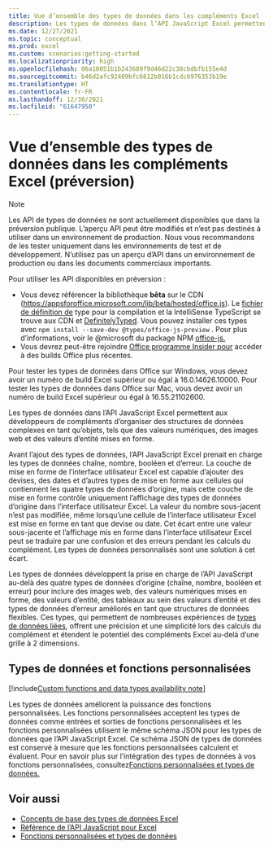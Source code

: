 ```yaml
---
title: Vue d’ensemble des types de données dans les compléments Excel
description: Les types de données dans l’API JavaScript Excel permettent aux développeurs de compléments Office de travailler avec des valeurs numériques, des images web, des valeurs d’entité, des tableaux mis en forme au sein des valeurs d’entité et des erreurs améliorées en tant que types de données.
ms.date: 12/27/2021
ms.topic: conceptual
ms.prod: excel
ms.custom: scenarios:getting-started
ms.localizationpriority: high
ms.openlocfilehash: 06a10051b1b243689f9d46d22c38cbdbfb155e4d
ms.sourcegitcommit: b46d2afc92409bfc6612b016b1cdc6976353b19e
ms.translationtype: HT
ms.contentlocale: fr-FR
ms.lasthandoff: 12/30/2021
ms.locfileid: "61647950"
---
```

# <a name="overview-of-data-types-in-excel-add-ins-preview"></a>Vue d’ensemble des types de données dans les compléments Excel (préversion)

> [!NOTE]
> Les API de types de données ne sont actuellement disponibles que dans la préversion publique. L’aperçu API peut être modifiés et n’est pas destinés à utiliser dans un environnement de production. Nous vous recommandons de les tester uniquement dans les environnements de test et de développement. N’utilisez pas un aperçu d’API dans un environnement de production ou dans les documents commerciaux importants.
>
> Pour utiliser les API disponibles en préversion :
>
> - Vous devez référencer la bibliothèque **bêta** sur le CDN (https://appsforoffice.microsoft.com/lib/beta/hosted/office.js). Le [fichier de définition de](https://appsforoffice.microsoft.com/lib/beta/hosted/office.d.ts) type pour la compilation et la IntelliSense TypeScript se trouve aux CDN et [DefinitelyTyped](https://raw.githubusercontent.com/DefinitelyTyped/DefinitelyTyped/master/types/office-js-preview/index.d.ts). Vous pouvez installer ces types avec `npm install --save-dev @types/office-js-preview` . Pour plus d’informations, voir le @microsoft du package NPM [office-js.](https://www.npmjs.com/package/@microsoft/office-js)
> - Vous devrez peut-être rejoindre [Office programme Insider pour](https://insider.office.com) accéder à des builds Office plus récentes.
>
> Pour tester les types de données dans Office sur Windows, vous devez avoir un numéro de build Excel supérieur ou égal à 16.0.14626.10000. Pour tester les types de données dans Office sur Mac, vous devez avoir un numéro de build Excel supérieur ou égal à 16.55.21102600.

Les types de données dans l’API JavaScript Excel permettent aux développeurs de compléments d’organiser des structures de données complexes en tant qu’objets, tels que des valeurs numériques, des images web et des valeurs d’entité mises en forme.

Avant l’ajout des types de données, l’API JavaScript Excel prenait en charge les types de données chaîne, nombre, booléen et d’erreur. La couche de mise en forme de l’interface utilisateur Excel est capable d’ajouter des devises, des dates et d’autres types de mise en forme aux cellules qui contiennent les quatre types de données d’origine, mais cette couche de mise en forme contrôle uniquement l’affichage des types de données d’origine dans l’interface utilisateur Excel. La valeur du nombre sous-jacent n’est pas modifiée, même lorsqu’une cellule de l’interface utilisateur Excel est mise en forme en tant que devise ou date. Cet écart entre une valeur sous-jacente et l’affichage mis en forme dans l’interface utilisateur Excel peut se traduire par une confusion et des erreurs pendant les calculs du complément. Les types de données personnalisés sont une solution à cet écart.

Les types de données développent la prise en charge de l’API JavaScript au-delà des quatre types de données d’origine (chaîne, nombre, booléen et erreur) pour inclure des images web, des valeurs numériques mises en forme, des valeurs d’entité, des tableaux au sein des valeurs d’entité et des types de données d’erreur améliorés en tant que structures de données flexibles. Ces types, qui permettent de nombreuses expériences de [types de données liées](https://support.microsoft.com/office/what-linked-data-types-are-available-in-excel-6510ab58-52f6-4368-ba0f-6a76c0190772), offrent une précision et une simplicité lors des calculs du complément et étendent le potentiel des compléments Excel au-delà d’une grille à 2 dimensions.

## <a name="data-types-and-custom-functions"></a>Types de données et fonctions personnalisées

[!include[Custom functions and data types availability note](../includes/excel-custom-functions-data-types-note.md)]

Les types de données améliorent la puissance des fonctions personnalisées. Les fonctions personnalisées acceptent les types de données comme entrées et sorties de fonctions personnalisées et les fonctions personnalisées utilisent le même schéma JSON pour les types de données que l’API JavaScript Excel. Ce schéma JSON de types de données est conservé à mesure que les fonctions personnalisées calculent et évaluent. Pour en savoir plus sur l’intégration des types de données à vos fonctions personnalisées, consultez[Fonctions personnalisées et types de données.](custom-functions-data-types-concepts.md)

## <a name="see-also"></a>Voir aussi

- [Concepts de base des types de données Excel](excel-data-types-concepts.md)
- [Référence de l’API JavaScript pour Excel](../reference/overview/excel-add-ins-reference-overview.md)
- [Fonctions personnalisées et types de données](custom-functions-data-types-concepts.md)